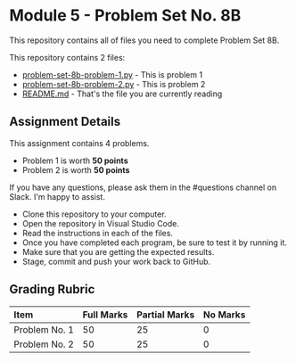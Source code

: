 # Module 5 - Problem Set No. 8B

This repository contains all of files you need to complete Problem Set 8B.

This repository contains 2 files:

- [problem-set-8b-problem-1.py](problem-set-8b-problem-1.py) - This is problem 1
- [problem-set-8b-problem-2.py](problem-set-8b-problem-2.py) - This is problem 2
- [README.md](README.md) - That's the file you are currently reading

## Assignment Details

This assignment contains 4 problems.

- Problem 1 is worth **50 points**
- Problem 2 is worth ****50** points**

If you have any questions, please ask them in the #questions channel on Slack. I'm happy to assist.

- Clone this repository to your computer.
- Open the repository in Visual Studio Code.
- Read the instructions in each of the files.
- Once you have completed each program, be sure to test it by running it.
- Make sure that you are getting the expected results.
- Stage, commit and push your work back to GitHub.

## Grading Rubric

| Item          | Full Marks | Partial Marks | No Marks |
| :------------ | :--------- | :------------ | :------- |
| Problem No. 1 | 50         | 25            | 0        |
| Problem No. 2 | 50         | 25            | 0        |
